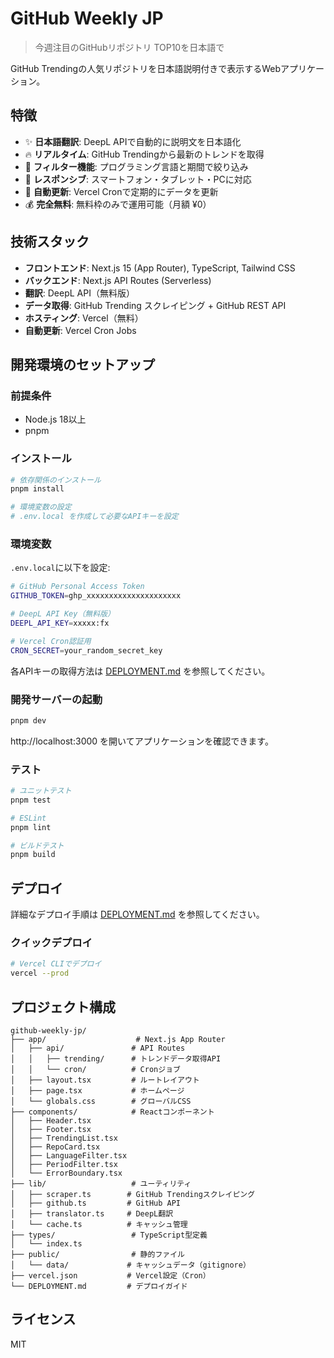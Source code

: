# GitHub Weekly JP

> 今週注目のGitHubリポジトリ TOP10を日本語で

GitHub Trendingの人気リポジトリを日本語説明付きで表示するWebアプリケーション。

## 特徴

- ✨ **日本語翻訳**: DeepL APIで自動的に説明文を日本語化
- 🔥 **リアルタイム**: GitHub Trendingから最新のトレンドを取得
- 🎯 **フィルター機能**: プログラミング言語と期間で絞り込み
- 📱 **レスポンシブ**: スマートフォン・タブレット・PCに対応
- 🤖 **自動更新**: Vercel Cronで定期的にデータを更新
- 💰 **完全無料**: 無料枠のみで運用可能（月額 ¥0）

## 技術スタック

- **フロントエンド**: Next.js 15 (App Router), TypeScript, Tailwind CSS
- **バックエンド**: Next.js API Routes (Serverless)
- **翻訳**: DeepL API（無料版）
- **データ取得**: GitHub Trending スクレイピング + GitHub REST API
- **ホスティング**: Vercel（無料）
- **自動更新**: Vercel Cron Jobs

## 開発環境のセットアップ

### 前提条件

- Node.js 18以上
- pnpm

### インストール

```bash
# 依存関係のインストール
pnpm install

# 環境変数の設定
# .env.local を作成して必要なAPIキーを設定
```

### 環境変数

`.env.local`に以下を設定:

```bash
# GitHub Personal Access Token
GITHUB_TOKEN=ghp_xxxxxxxxxxxxxxxxxxxxx

# DeepL API Key（無料版）
DEEPL_API_KEY=xxxxx:fx

# Vercel Cron認証用
CRON_SECRET=your_random_secret_key
```

各APIキーの取得方法は [DEPLOYMENT.md](./DEPLOYMENT.md) を参照してください。

### 開発サーバーの起動

```bash
pnpm dev
```

http://localhost:3000 を開いてアプリケーションを確認できます。

### テスト

```bash
# ユニットテスト
pnpm test

# ESLint
pnpm lint

# ビルドテスト
pnpm build
```

## デプロイ

詳細なデプロイ手順は [DEPLOYMENT.md](./DEPLOYMENT.md) を参照してください。

### クイックデプロイ

```bash
# Vercel CLIでデプロイ
vercel --prod
```

## プロジェクト構成

```
github-weekly-jp/
├── app/                    # Next.js App Router
│   ├── api/               # API Routes
│   │   ├── trending/      # トレンドデータ取得API
│   │   └── cron/          # Cronジョブ
│   ├── layout.tsx         # ルートレイアウト
│   ├── page.tsx           # ホームページ
│   └── globals.css        # グローバルCSS
├── components/            # Reactコンポーネント
│   ├── Header.tsx
│   ├── Footer.tsx
│   ├── TrendingList.tsx
│   ├── RepoCard.tsx
│   ├── LanguageFilter.tsx
│   ├── PeriodFilter.tsx
│   └── ErrorBoundary.tsx
├── lib/                   # ユーティリティ
│   ├── scraper.ts        # GitHub Trendingスクレイピング
│   ├── github.ts         # GitHub API
│   ├── translator.ts     # DeepL翻訳
│   └── cache.ts          # キャッシュ管理
├── types/                 # TypeScript型定義
│   └── index.ts
├── public/                # 静的ファイル
│   └── data/             # キャッシュデータ（gitignore）
├── vercel.json           # Vercel設定（Cron）
└── DEPLOYMENT.md         # デプロイガイド
```

## ライセンス

MIT
